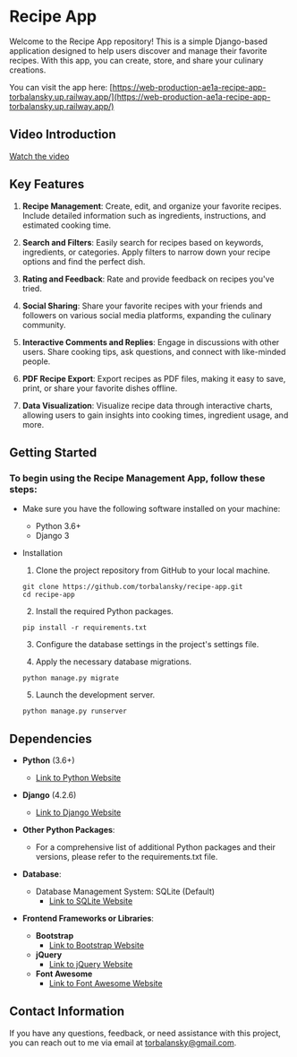 # Recipe App

Welcome to the Recipe App repository! This is a simple Django-based application designed to help users discover and manage their favorite recipes. With this app, you can create, store, and share your culinary creations. 

You can visit the app here: [https://web-production-ae1a-recipe-app-torbalansky.up.railway.app/](https://web-production-ae1a-recipe-app-torbalansky.up.railway.app/)

## Video Introduction

[Watch the video](media/recipeapp_vid.mp4)

## Key Features

1. **Recipe Management**: Create, edit, and organize your favorite recipes. Include detailed information such as ingredients, instructions, and estimated cooking time.

2. **Search and Filters**: Easily search for recipes based on keywords, ingredients, or categories. Apply filters to narrow down your recipe options and find the perfect dish.

3. **Rating and Feedback**: Rate and provide feedback on recipes you've tried. 

4. **Social Sharing**: Share your favorite recipes with your friends and followers on various social media platforms, expanding the culinary community.

5. **Interactive Comments and Replies**: Engage in discussions with other users. Share cooking tips, ask questions, and connect with like-minded people.

6. **PDF Recipe Export**: Export recipes as PDF files, making it easy to save, print, or share your favorite dishes offline.

7. **Data Visualization**: Visualize recipe data through interactive charts, allowing users to gain insights into cooking times, ingredient usage, and more.

## Getting Started

### To begin using the Recipe Management App, follow these steps:

- Make sure you have the following software installed on your machine:
    - Python 3.6+
    - Django 3

- Installation
    1. Clone the project repository from GitHub to your local machine.
    ```
    git clone https://github.com/torbalansky/recipe-app.git
    cd recipe-app
    ```
    2. Install the required Python packages.
    ```
    pip install -r requirements.txt
    ```
    3. Configure the database settings in the project's settings file.

    4. Apply the necessary database migrations.
    ```
    python manage.py migrate
    ```
    5. Launch the development server.
    ```
    python manage.py runserver
  ```

## Dependencies

- **Python** (3.6+)
  - [Link to Python Website](https://www.python.org/)

- **Django** (4.2.6)
  - [Link to Django Website](https://www.djangoproject.com/)

- **Other Python Packages**:
  - For a comprehensive list of additional Python packages and their versions, please refer to the requirements.txt file.

- **Database**:
  - Database Management System: SQLite (Default)
    - [Link to SQLite Website](https://www.sqlite.org/)

- **Frontend Frameworks or Libraries**:
    - **Bootstrap** 
      - [Link to Bootstrap Website](https://getbootstrap.com/)
    - **jQuery** 
      - [Link to jQuery Website](https://jquery.com/)
    - **Font Awesome** 
      - [Link to Font Awesome Website](https://fontawesome.com/)

## Contact Information

If you have any questions, feedback, or need assistance with this project, you can reach out to me via email at [torbalansky@gmail.com](mailto:torbalansky@gmail.com).
